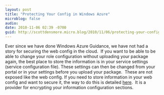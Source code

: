 ```yaml
---
layout: post
title: "Protecting Your Config in Windows Azure"
microblog: false
audio:
date: 2010-11-06 02:39 -0700
guid: http://scottdensmore.micro.blog/2010/11/06/protecting-your-config-in-windows-azure.html
---
```


Ever since we have done Windows Azure Guidance, we have not had a story for securing the web config in the cloud.  If you want to be able to be able to change your role configuration without uploading your package again, the best place to store the information is in your service settings (service configuration file). These settings can then be changed from your portal or in your settings before you upload your package.  These are not exposed like the web config. If you need to store information in your web config and want to secure it, the way to do this is detailed [here](http://code.msdn.microsoft.com/pkcs12protectedconfg).  It is a provider for encrypting your information configuration sections.